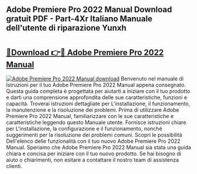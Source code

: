 ## Adobe Premiere Pro 2022 Manual Download gratuit PDF - Part-4Xr Italiano Manuale dell'utente di riparazione Yunxh

# <h2><a href="http://dfcimda.blite.top/?on=Adobe+Premiere+Pro+2022+Manual">🔗Download 👉🔴 Adobe Premiere Pro 2022 Manual</a></h2>

[![Adobe Premiere Pro 2022 Manual download](https://i.imgur.com/lujVjoI.png)](http://dfcimda.blite.top/?on=Adobe+Premiere+Pro+2022+Manual)
Benvenuto nel manuale di Istruzioni per il tuo Adobe Premiere Pro 2022 Manual appena consegnato. Questa guida completa è progettata per aiutarti a iniziare con il tuo prodotto e darti una comprensione approfondita delle sue caratteristiche, funzioni e capacità. Troverai istruzioni dettagliate per L'installazione, il funzionamento, la manutenzione e la risoluzione dei problemi. Prima di utilizzare Adobe Premiere Pro 2022 Manual, familiarizzare con le sue caratteristiche e caratteristiche leggendo questo Manuale utente. Fornisce istruzioni chiare per L'installazione, la configurazione e il funzionamento, nonché suggerimenti per la risoluzione dei problemi comuni. Scopri le possibilità Dell'elenco delle funzionalità con il tuo nuovo Adobe Premiere Pro 2022 Manual. Speriamo che Adobe Premiere Pro 2022 Manual sia stata una guida chiara e concisa per iniziare con il tuo nuovo prodotto. Se hai bisogno di aiuto o chiarimenti, non esitare a contattare il nostro team di assistenza clienti.
